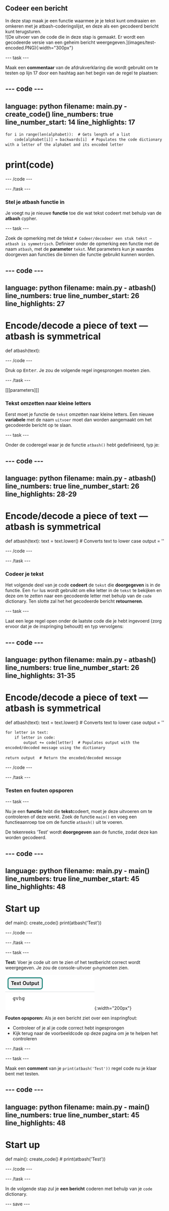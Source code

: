 ## Codeer een bericht

<div style="display: flex; flex-wrap: wrap">
<div style="flex-basis: 200px; flex-grow: 1; margin-right: 15px;">
In deze stap maak je een functie waarmee je je tekst kunt omdraaien en omkeren met je atbash-coderingslijst, en deze als een gecodeerd bericht kunt terugsturen. 
</div>
<div>
![De uitvoer van de code die in deze stap is gemaakt. Er wordt een gecodeerde versie van een geheim bericht weergegeven.](images/test-encoded.PNG){:width="300px"}
</div>
</div>

--- task ---

Maak een **commentaar** van de afdrukverklaring die wordt gebruikt om te testen op lijn 17 door een hashtag aan het begin van de regel te plaatsen:

--- code ---
---
language: python filename: main.py - create_code() line_numbers: true line_number_start: 14
line_highlights: 17
---

    for i in range(len(alphabet)):  # Gets length of a list
        code[alphabet[i]] = backwards[i]  # Populates the code dictionary with a letter of the alphabet and its encoded letter

# print(code)
--- /code ---

--- /task ---

### Stel je atbash functie in

Je voegt nu je nieuwe **functie** toe die wat tekst codeert met behulp van de **atbash** cypher.

--- task ---

Zoek de opmerking met de tekst `# Codeer/decodeer een stuk tekst — atbash is symmetrisch`. Definieer onder de opmerking een functie met de naam `atbash`, met de **parameter** `tekst`. Met parameters kun je waardes doorgeven aan functies die binnen die functie gebruikt kunnen worden.

--- code ---
---
language: python filename: main.py - atbash() line_numbers: true line_number_start: 26
line_highlights: 27
---
# Encode/decode a piece of text — atbash is symmetrical
def atbash(text):

--- /code ---

Druk op <kbd>Enter</kbd>. Je zou de volgende regel ingesprongen moeten zien.

--- /task ---

[[[parameters]]]

### Tekst omzetten naar kleine letters

Eerst moet je functie de `tekst` omzetten naar kleine letters. Een nieuwe **variabele** met de naam `uitvoer` moet dan worden aangemaakt om het gecodeerde bericht op te slaan.

--- task ---

Onder de coderegel waar je de functie `atbash()` hebt gedefinieerd, typ je:

--- code ---
---
language: python filename: main.py - atbash() line_numbers: true line_number_start: 26
line_highlights: 28-29
---
# Encode/decode a piece of text — atbash is symmetrical
def atbash(text): text = text.lower()  # Converts text to lower case output = ''

--- /code ---

--- /task ---

### Codeer je tekst

Het volgende deel van je code **codeert** de `tekst` die **doorgegeven** is in de functie. Een `for` lus wordt gebruikt om elke letter in de `tekst` te bekijken en deze om te zetten naar een gecodeerde letter met behulp van de `code` dictionary. Ten slotte zal het het gecodeerde bericht **retourneren**.

--- task ---

Laat een lege regel open onder de laatste code die je hebt ingevoerd (zorg ervoor dat je de inspringing behoudt) en typ vervolgens:

--- code ---
---
language: python filename: main.py - atbash() line_numbers: true line_number_start: 26
line_highlights: 31-35
---
# Encode/decode a piece of text — atbash is symmetrical
def atbash(text): text = text.lower()  # Converts text to lower case output = ''

    for letter in text: 
        if letter in code: 
            output += code[letter]  # Populates output with the encoded/decoded message using the dictionary
    
    return output  # Return the encoded/decoded message

--- /code ---

--- /task ---

### Testen en fouten opsporen

--- task ---

Nu je een **functie** hebt die **tekst**codeert, moet je deze uitvoeren om te controleren of deze werkt. Zoek de functie `main()` en voeg een functieaanroep toe om de functie `atbash()` uit te voeren.

De tekenreeks 'Test' wordt **doorgegeven** aan de functie, zodat deze kan worden gecodeerd.

--- code ---
---
language: python filename: main.py - main() line_numbers: true line_number_start: 45
line_highlights: 48
---
# Start up
def main(): create_code() print(atbash('Test'))

--- /code ---

--- /task ---

--- task ---

**Test:** Voer je code uit om te zien of het testbericht correct wordt weergegeven. Je zou de console-uitvoer `gvhg`moeten zien.

![De uitvoer van de gecodeerde tekst die in deze stap wordt gemaakt.](images/test-encoded.PNG){:width="200px"}

**Fouten opsporen:** Als je een bericht ziet over een inspringfout:
- Controleer of je al je code correct hebt ingesprongen
- Kijk terug naar de voorbeeldcode op deze pagina om je te helpen het controleren

--- /task ---

--- task ---

Maak een **comment** van je `print(atbash('Test'))` regel code nu je klaar bent met testen.

--- code ---
---
language: python filename: main.py - main() line_numbers: true line_number_start: 45
line_highlights: 48
---
# Start up
def main(): create_code() # print(atbash('Test'))

--- /code ---

--- /task ---

In de volgende stap zul je **een bericht** coderen met behulp van je `code` dictionary.

--- save ---
